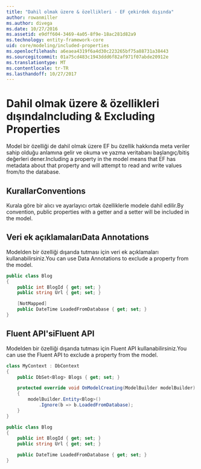 ```yaml
---
title: "Dahil olmak üzere & özellikleri - EF çekirdek dışında"
author: rowanmiller
ms.author: divega
ms.date: 10/27/2016
ms.assetid: e9dff604-3469-4a05-8f9e-18ac281d82a9
ms.technology: entity-framework-core
uid: core/modeling/included-properties
ms.openlocfilehash: a6eaea4319f6a4d30c223265bf75a88731a38443
ms.sourcegitcommit: 01a75cd483c1943ddd6f82af971f07abde20912e
ms.translationtype: MT
ms.contentlocale: tr-TR
ms.lasthandoff: 10/27/2017
---
```

# <a name="including--excluding-properties"></a><span data-ttu-id="89953-102">Dahil olmak üzere & özellikleri dışında</span><span class="sxs-lookup"><span data-stu-id="89953-102">Including & Excluding Properties</span></span>

<span data-ttu-id="89953-103">Model bir özelliği de dahil olmak üzere EF bu özellik hakkında meta veriler sahip olduğu anlamına gelir ve okuma ve yazma veritabanı başlangıç/bitiş değerleri dener.</span><span class="sxs-lookup"><span data-stu-id="89953-103">Including a property in the model means that EF has metadata about that property and will attempt to read and write values from/to the database.</span></span>

## <a name="conventions"></a><span data-ttu-id="89953-104">Kurallar</span><span class="sxs-lookup"><span data-stu-id="89953-104">Conventions</span></span>

<span data-ttu-id="89953-105">Kurala göre bir alıcı ve ayarlayıcı ortak özelliklerle modele dahil edilir.</span><span class="sxs-lookup"><span data-stu-id="89953-105">By convention, public properties with a getter and a setter will be included in the model.</span></span>

## <a name="data-annotations"></a><span data-ttu-id="89953-106">Veri ek açıklamaları</span><span class="sxs-lookup"><span data-stu-id="89953-106">Data Annotations</span></span>

<span data-ttu-id="89953-107">Modelden bir özelliği dışarıda tutması için veri ek açıklamaları kullanabilirsiniz.</span><span class="sxs-lookup"><span data-stu-id="89953-107">You can use Data Annotations to exclude a property from the model.</span></span>

<!-- [!code-csharp[Main](samples/core/Modeling/DataAnnotations/Samples/IgnoreProperty.cs?highlight=6)] -->
``` csharp
public class Blog
{
    public int BlogId { get; set; }
    public string Url { get; set; }

    [NotMapped]
    public DateTime LoadedFromDatabase { get; set; }
}
```

## <a name="fluent-api"></a><span data-ttu-id="89953-108">Fluent API'si</span><span class="sxs-lookup"><span data-stu-id="89953-108">Fluent API</span></span>

<span data-ttu-id="89953-109">Modelden bir özelliği dışarıda tutması için Fluent API kullanabilirsiniz.</span><span class="sxs-lookup"><span data-stu-id="89953-109">You can use the Fluent API to exclude a property from the model.</span></span>

<!-- [!code-csharp[Main](samples/core/Modeling/FluentAPI/Samples/IgnoreProperty.cs?highlight=7,8)] -->
``` csharp
class MyContext : DbContext
{
    public DbSet<Blog> Blogs { get; set; }

    protected override void OnModelCreating(ModelBuilder modelBuilder)
    {
        modelBuilder.Entity<Blog>()
            .Ignore(b => b.LoadedFromDatabase);
    }
}

public class Blog
{
    public int BlogId { get; set; }
    public string Url { get; set; }

    public DateTime LoadedFromDatabase { get; set; }
}
```
